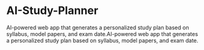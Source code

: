 # AI-Study-Planner
AI-powered web app that generates a personalized study plan based on syllabus, model papers, and exam date.AI-powered web app that generates a personalized study plan based on syllabus, model papers, and exam date.
